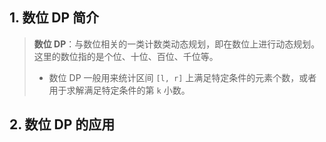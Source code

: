 ## 1. 数位 DP 简介

> **数位 DP**：与数位相关的一类计数类动态规划，即在数位上进行动态规划。这里的数位指的是个位、十位、百位、千位等。
>
> - 数位 DP 一般用来统计区间 `[l, r]` 上满足特定条件的元素个数，或者用于求解满足特定条件的第 `k` 小数。

## 2. 数位 DP 的应用